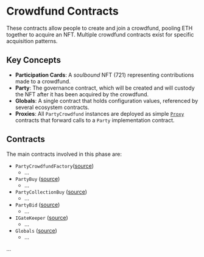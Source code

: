 # Crowdfund Contracts

These contracts allow people to create and join a crowdfund, pooling ETH together to acquire an NFT. Multiple crowdfund contracts exist for specific acquisition patterns.

## Key Concepts

- **Participation Cards**: A *soulbound* NFT (721) representing contributions made to a crowdfund.
- **Party**: The governance contract, which will be created and will custody the NFT after it has been acquired by the crowdfund.
- **Globals**: A single contract that holds configuration values, referenced by several ecosystem contracts.
- **Proxies**: All `PartyCrowdfund` instances are deployed as simple [`Proxy`](../contracts/utils/Proxy.sol) contracts that forward calls to a `Party` implementation contract.

## Contracts

The main contracts involved in this phase are:

- `PartyCrowdfundFactory`([source](../contracts/crowdfund/PartyCrowdfundFactory.sol))
    - ...
- `PartyBuy` ([source](../contracts/crowdfund/PartyBuy.sol))
    - ...
- `PartyCollectionBuy` ([source](../contracts/crowdfund/PartyCollectionBuy.sol))
    - ...
- `PartyBid` ([source](../contracts/crowdfund/PartyBid.sol))
    - ...
- `IGateKeeper` ([source](../contracts/gateKeepers/IGateKeeper.sol))
    - ...
- `Globals` ([source](../contracts/globals/Globals.sol))
    - ...


...
